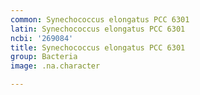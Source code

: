 ```yaml
---
common: Synechococcus elongatus PCC 6301
latin: Synechococcus elongatus PCC 6301
ncbi: '269084'
title: Synechococcus elongatus PCC 6301
group: Bacteria
image: .na.character

---
```

